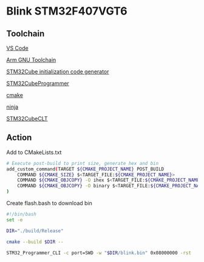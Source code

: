 # Blink STM32F407VGT6

## Toolchain

[VS Code](https://code.visualstudio.com/)

[Arm GNU Toolchain](https://developer.arm.com/downloads/-/arm-gnu-toolchain-downloads)

[STM32Cube initialization code generator](https://www.st.com/en/development-tools/stm32cubemx.html)

[STM32CubeProgrammer](https://www.st.com/en/development-tools/stm32cubeprog.html)

[cmake](https://cmake.org/download/)

[ninja](https://github.com/ninja-build/ninja/releases)

[STM32CubeCLT](https://www.st.com/en/development-tools/stm32cubeclt.html)

## Action

Add to CMakeLists.txt

```bash
# Execute post-build to print size, generate hex and bin
add_custom_command(TARGET ${CMAKE_PROJECT_NAME} POST_BUILD
    COMMAND ${CMAKE_SIZE} $<TARGET_FILE:${CMAKE_PROJECT_NAME}>
    COMMAND ${CMAKE_OBJCOPY} -O ihex $<TARGET_FILE:${CMAKE_PROJECT_NAME}> ${CMAKE_PROJECT_NAME}.hex
    COMMAND ${CMAKE_OBJCOPY} -O binary $<TARGET_FILE:${CMAKE_PROJECT_NAME}> ${CMAKE_PROJECT_NAME}.bin
)
```

Create flash.bash to download bin

```bash
#!/bin/bash
set -e

DIR="./build/Release"

cmake --build $DIR --

STM32_Programmer_CLI -c port=SWD -w "$DIR/blink.bin" 0x08000000 -rst
```